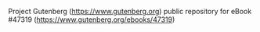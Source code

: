 Project Gutenberg (https://www.gutenberg.org) public repository for eBook #47319 (https://www.gutenberg.org/ebooks/47319)
